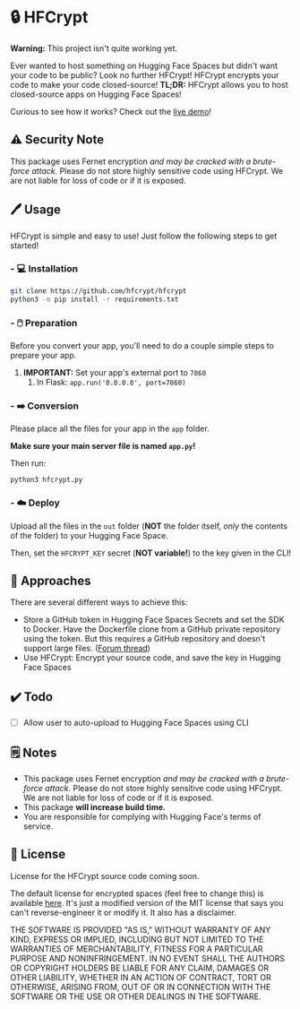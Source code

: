 # :lock: HFCrypt

**Warning:** This project isn't quite working yet.

Ever wanted to host something on Hugging Face Spaces but didn't want your code to be public? Look no further HFCrypt! HFCrypt encrypts your code to make your code closed-source! **TL;DR:** HFCrypt allows you to host closed-source apps on Hugging Face Spaces!

Curious to see how it works? Check out the [live demo](https://huggingface.co/spaces/mrfakename/hfcrypt-demo)!

## :warning: Security Note

This package uses Fernet encryption *and may be cracked with a brute-force attack.* Please do not store highly sensitive code using HFCrypt. We are not liable for loss of code or if it is exposed.

## :pen: Usage

HFCrypt is simple and easy to use! Just follow the following steps to get started!

### - :computer: Installation

```sh
git clone https://github.com/hfcrypt/hfcrypt
python3 -m pip install -r requirements.txt
```

### - :computer_mouse: Preparation

Before you convert your app, you'll need to do a couple simple steps to prepare your app.

1. **IMPORTANT:** Set your app's external port to `7860`
   1. In Flask: `app.run('0.0.0.0', port=7860)`

### - :arrow_right: Conversion

Please place all the files for your app in the `app` folder.

**Make sure your main server file is named `app.py`!**

Then run:

```
python3 hfcrypt.py
```

### - :cloud: Deploy

Upload all the files in the `out` folder (**NOT** the folder itself, *only* the contents of the folder) to your Hugging Face Space.

Then, set the `HFCRYPT_KEY` secret (**NOT variable!**) to the key given in the CLI!

## :thought_balloon: Approaches

There are several different ways to achieve this:

* Store a GitHub token in Hugging Face Spaces Secrets and set the SDK to Docker. Have the Dockerfile clone from a GitHub private repository using the token. But this requires a GitHub repository and doesn't support large files. ([Forum thread](https://discuss.huggingface.co/t/share-app-url-without-sharing-the-files-and-version/26182))
* Use HFCrypt: Encrypt your source code, and save the key in Hugging Face Spaces

## :heavy_check_mark: Todo

* [ ] Allow user to auto-upload to Hugging Face Spaces using CLI

## :spiral_notepad: Notes

* This package uses Fernet encryption *and may be cracked with a brute-force attack.* Please do not store highly sensitive code using HFCrypt. We are not liable for loss of code or if it is exposed.
* This package **will increase build time.**
* You are responsible for complying with Hugging Face's terms of service.

## :scroll: License

License for the HFCrypt source code coming soon.

The default license for encrypted spaces (feel free to change this) is available [here](HESC.md). It's just a modified version of the MIT license that says you can't reverse-engineer it or modify it. It also has a disclaimer.

THE SOFTWARE IS PROVIDED "AS IS," WITHOUT WARRANTY OF ANY KIND, EXPRESS OR IMPLIED, INCLUDING BUT NOT LIMITED TO THE WARRANTIES OF MERCHANTABILITY, FITNESS FOR A PARTICULAR PURPOSE AND NONINFRINGEMENT. IN NO EVENT SHALL THE AUTHORS OR COPYRIGHT HOLDERS BE LIABLE FOR ANY CLAIM, DAMAGES OR OTHER LIABILITY, WHETHER IN AN ACTION OF CONTRACT, TORT OR OTHERWISE, ARISING FROM, OUT OF OR IN CONNECTION WITH THE SOFTWARE OR THE USE OR OTHER DEALINGS IN THE SOFTWARE.

